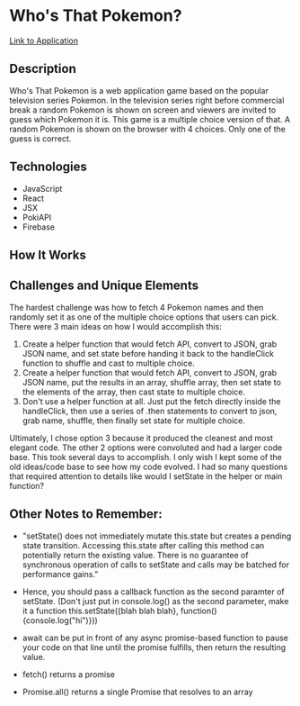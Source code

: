 # Who's That Pokemon?
[Link to Application](https://who-s-that-pokemon-2bb45.web.app/)

## Description
Who's That Pokemon is a web application game based on the popular television series Pokemon. In the television series right before commercial break a random Pokemon is shown on screen and viewers are invited to guess which Pokemon it is. This game is a multiple choice version of that. A random Pokemon is shown on the browser with 4 choices. Only one of the guess is correct.

## Technologies
- JavaScript
- React
- JSX
- PokiAPI
- Firebase

## How It Works


## Challenges and Unique Elements
The hardest challenge was how to fetch 4 Pokemon names and then randomly set it as one of the multiple choice options that users can pick. There were 3 main ideas on how I would accomplish this:

1. Create a helper function that would fetch API, convert to JSON, grab JSON name, and set state before handing it back to the handleClick function to shuffle and cast to multiple choice.
2. Create a helper function that would fetch API, convert to JSON, grab JSON name, put the results in an array, shuffle array, then set state to the elements of the array, then cast state to multiple choice.
3. Don't use a helper function at all. Just put the fetch directly inside the handleClick, then use a series of .then statements to convert to json, grab name, shuffle, then finally set state for multiple choice.

Ultimately, I chose option 3 because it produced the cleanest and most elegant code. The other 2 options were convoluted and had a larger code base. This took several days to accomplish. I only wish I kept some of the old ideas/code base to see how my code evolved. I had so many questions that required attention to details like would I setState in the helper or main function?

## Other Notes to Remember:
- "setState() does not immediately mutate this.state but creates a pending state transition. Accessing this.state after calling this method can potentially return the existing value. There is no guarantee of synchronous operation of calls to setState and calls may be batched for performance gains."

- Hence, you should pass a callback function as the second paramter of setState. (Don't just put in console.log() as the second parameter, make it a function this.setState({blah blah blah}, function() {console.log("hi")}))

- await can be put in front of any async promise-based function to pause your code on that line until the promise fulfills, then return the resulting value.

- fetch() returns a promise

- Promise.all() returns a single Promise that resolves to an array

